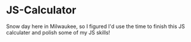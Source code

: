 # JS-Calculator
Snow day here in Milwaukee, so I figured I'd use the time to finish this JS calculater and polish some of my JS skills!
